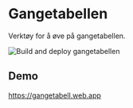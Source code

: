 # Gangetabellen

Verktøy for å øve på gangetabellen.

![Build and deploy gangetabellen](https://github.com/oleanders/gangetabellen/workflows/Build%20and%20deploy%20gangetabellen/badge.svg)

## Demo

https://gangetabell.web.app

